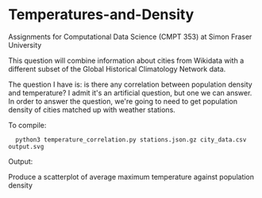 # Temperatures-and-Density
Assignments for Computational Data Science (CMPT 353) at Simon Fraser University

This question will combine information about cities from Wikidata with a different subset of the Global Historical Climatology Network data.

The question I have is: is there any correlation between population density and temperature? I admit it's an artificial question, but one we can answer. In order to answer the question, we're going to need to get population density of cities matched up with weather stations.

To compile: 

      python3 temperature_correlation.py stations.json.gz city_data.csv output.svg

Output:

Produce a scatterplot of average maximum temperature against population density 

